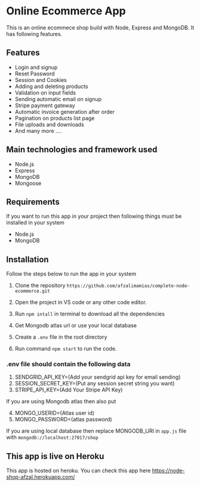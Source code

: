 
# Online Ecommerce App

This is an online ecommece shop build with Node, Express and MongoDB.
It has following features. 


## Features

- Login and signup
- Reset Password
- Session and Cookies
- Adding and deleting products
- Validation on input fields
- Sending automatic email on signup
- Stripe payment gateway
- Automatic invoice generation after order
- Pagination on products list page
- File uploads and downloads
- And many more ....

## Main technologies and framework used

- Node.js
- Express
- MongoDB
- Mongoose


## Requirements

If you want to run this app in your project then following things must be installed in your system

- Node.js
- MongoDB


## Installation

Follow the steps below to run the app in your system

1. Clone the repository
`https://github.com/afzalimamias/complete-node-ecommerce.git`

2. Open the project in VS code or any other code editor.
3. Run `npm intall` in terminal to download all the dependencies
4. Get Mongodb atlas url or use your local database
4. Create a `.env` file in the root directory
5. Run command `npm start` to run the code.

### .env file should contain the following data

1. SENDGRID_API_KEY=(Add your sendgrid api key for email sending)
2. SESSION_SECRET_KEY=(Put any session secret string you want)
3. STRIPE_API_KEY=(Add Your Stripe API Key)

If you are using Mongodb atlas then also put 

4. MONGO_USERID=(Atlas user id)
5. MONGO_PASSWORD=(atlas password)

If you are using local database then replace MONGODB_URI in `app.js` file with `mongodb://localhost:27017/shop`

## This app is live on Heroku

This app is hosted on heroku. You can check this app here 
https://node-shop-afzal.herokuapp.com/
